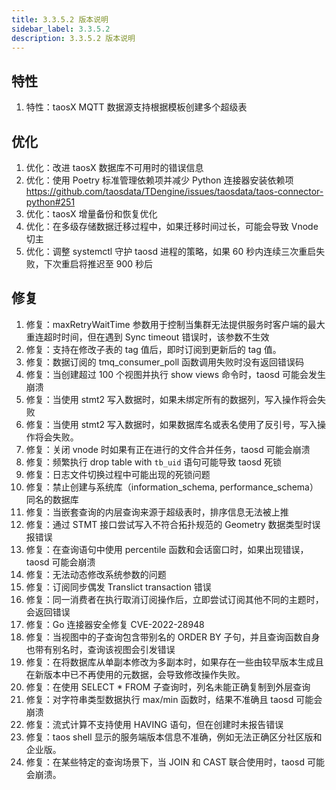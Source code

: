 ```yaml
---
title: 3.3.5.2 版本说明
sidebar_label: 3.3.5.2
description: 3.3.5.2 版本说明
---
```


## 特性
  1. 特性：taosX MQTT 数据源支持根据模板创建多个超级表 

## 优化
  1. 优化：改进 taosX 数据库不可用时的错误信息 
  2. 优化：使用 Poetry 标准管理依赖项并减少 Python 连接器安装依赖项 https://github.com/taosdata/TDengine/issues/taosdata/taos-connector-python#251
  3. 优化：taosX 增量备份和恢复优化 
  4. 优化：在多级存储数据迁移过程中，如果迁移时间过长，可能会导致 Vnode 切主 
  5. 优化：调整 systemctl 守护 taosd 进程的策略，如果 60 秒内连续三次重启失败，下次重启将推迟至 900 秒后 

## 修复
  1. 修复：maxRetryWaitTime 参数用于控制当集群无法提供服务时客户端的最大重连超时时间，但在遇到 Sync timeout 错误时，该参数不生效 
  2. 修复：支持在修改子表的 tag 值后，即时订阅到更新后的 tag 值。 
  3. 修复：数据订阅的 tmq_consumer_poll 函数调用失败时没有返回错误码 
  4. 修复：当创建超过 100 个视图并执行 show views 命令时，taosd 可能会发生崩溃 
  5. 修复：当使用 stmt2 写入数据时，如果未绑定所有的数据列，写入操作将会失败 
  6. 修复：当使用 stmt2 写入数据时，如果数据库名或表名使用了反引号，写入操作将会失败。 
  7. 修复：关闭 vnode 时如果有正在进行的文件合并任务，taosd 可能会崩溃 
  8. 修复：频繁执行 drop table with `tb_uid` 语句可能导致 taosd 死锁 
  9. 修复：日志文件切换过程中可能出现的死锁问题 
 10. 修复：禁止创建与系统库（information_schema, performance_schema）同名的数据库 
 11. 修复：当嵌套查询的内层查询来源于超级表时，排序信息无法被上推 
 12. 修复：通过 STMT 接口尝试写入不符合拓扑规范的 Geometry 数据类型时误报错误 
 13. 修复：在查询语句中使用 percentile 函数和会话窗口时，如果出现错误，taosd 可能会崩溃 
 14. 修复：无法动态修改系统参数的问题 
 15. 修复：订阅同步偶发 Translict transaction 错误 
 16. 修复：同一消费者在执行取消订阅操作后，立即尝试订阅其他不同的主题时，会返回错误 
 17. 修复：Go 连接器安全修复 CVE-2022-28948 
 18. 修复：当视图中的子查询包含带别名的 ORDER BY 子句，并且查询函数自身也带有别名时，查询该视图会引发错误 
 19. 修复：在将数据库从单副本修改为多副本时，如果存在一些由较早版本生成且在新版本中已不再使用的元数据，会导致修改操作失败。 
 20. 修复：在使用 SELECT * FROM 子查询时，列名未能正确复制到外层查询 
 21. 修复：对字符串类型数据执行 max/min 函数时，结果不准确且 taosd 可能会崩溃 
 22. 修复：流式计算不支持使用 HAVING 语句，但在创建时未报告错误 
 23. 修复：taos shell 显示的服务端版本信息不准确，例如无法正确区分社区版和企业版。 
 24. 修复：在某些特定的查询场景下，当 JOIN 和 CAST 联合使用时，taosd 可能会崩溃。 

